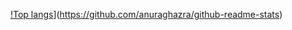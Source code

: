 [!Top langs](https://github-readme-stats.vercel.app/api/top-langs/?username=NolannB14&show_icons=true&theme=dark)](https://github.com/anuraghazra/github-readme-stats)
